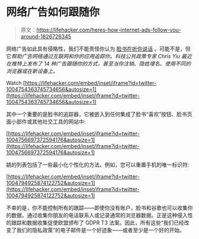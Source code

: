 # 网络广告如何跟随你

> 原文：<https://lifehacker.com/heres-how-internet-ads-follow-you-around-1826726345>

网络广告如此具有侵略性，我们不能责怪你认为 [脸书在听你说话](https://lifehacker.com/facebook-isn-t-recording-your-conversations-but-it-may-1820193946) 。可能不是，但它*帮助广告网络通过互联网和你的应用追踪你。科技公共政策专家 Chris Yiu 最近在推特上发布了 14 种广告跟随你的方式，甚至当你注销、隐姓埋名、使用不同的浏览器或在新设备上。* 

Watch [https://lifehacker.com/embed/inset/iframe?id=twitter-1004754363745734656&autosize=1](https://lifehacker.com/embed/inset/iframe?id=twitter-1004754363745734656&autosize=1) 

其中一个重要的是脸书的追踪器，它被嵌入到任何集成了脸书“喜欢”按钮、脸书页面小部件或其他社交工具的网站中:

 [https://lifehacker.com/embed/inset/iframe?id=twitter-1004756697372594176&autosize=1](https://lifehacker.com/embed/inset/iframe?id=twitter-1004756697372594176&autosize=1) 

姚的列表包括了一些最小化个性化的方法。例如，您可以重置手机的唯一标识符:

 [https://lifehacker.com/embed/inset/iframe?id=twitter-1004794925874122752&autosize=1](https://lifehacker.com/embed/inset/iframe?id=twitter-1004794925874122752&autosize=1) 

不幸的是，你不能控制所有的跟踪——即使你没有账户，脸书和谷歌也可以收集你的数据，通过收集你朋友的电话联系人或记录通常的浏览器数据。正是这种侵入性的跟踪和数据收集促使欧盟颁布了 GDPR T3 法案。因此，所有这些“我们已经改变了我们的隐私政策”的电子邮件是一个好迹象——或者至少是一个好的开始。